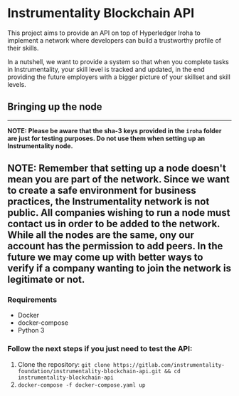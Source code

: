 # Instrumentality Blockchain API

This project aims to provide an API on top of Hyperledger Iroha to implement a network where developers can build a trustworthy profile of their skills.

In a nutshell, we want to provide a system so that when you complete tasks in Instrumentality, your skill level is tracked and updated, 
in the end providing the future employers with a bigger picture of your skillset and skill levels.

## Bringing up the node

---
**NOTE: Please be aware that the sha-3 keys provided in the `iroha` folder are just for testing purposes. Do not use them when setting up an Instrumentality node.**

**NOTE: Remember that setting up a node doesn't mean you are part of the network. Since we want to create a safe environment for business practices, the Instrumentality network is not public.
All companies wishing to run a node must contact us in order to be added to the network. While all the nodes are the same, ony our account has the permission to add peers.
In the future we may come up with better ways to verify if a company wanting to join the network is legitimate or not.**
---

### Requirements

- Docker
- docker-compose
- Python 3

### Follow the next steps if you just need to test the API:

1. Clone the repository: `git clone https://gitlab.com/instrumentality-foundation/instrumentality-blockchain-api.git && cd instrumentality-blockchain-api`
2. `docker-compose -f docker-compose.yaml up`